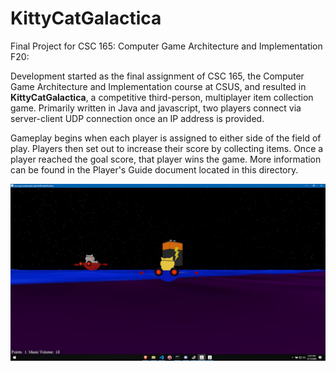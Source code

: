# KittyCatGalactica
Final Project for CSC 165: Computer Game Architecture and Implementation F20:

Development started as the final assignment of CSC 165, the Computer Game Architecture and Implementation course at CSUS, and 
resulted in **KittyCatGalactica**, a competitive third-person, multiplayer item collection game. Primarily written in Java and 
javascript, two players connect via server-client UDP connection once an IP address is provided. 

Gameplay begins when each player is assigned to either side of the field of play. Players then set out to increase their score 
by collecting items. Once a player reached the goal score, that player wins the game. More information can be found in the Player's
Guide document located in this directory.

<img src="demo.jpg"/>
